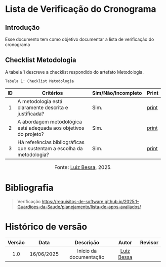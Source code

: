 # Lista de Verificação do Cronograma

## Introdução
Esse documento tem como objetivo documentar a lista de verificação do cronograma 

## Checklist Metodologia
A tabela 1 descreve a checklist respondido do artefato Metodologia.

    Tabela 1: Checklist Metodologia

| ID  | Critérios                                                             | Sim/Não/Incompleto | Print                                                                                            |
| :-: | --------------------------------------------------------------------- | ------------------ | ------------------------------------------------------------------------------------------------ |
|  1  | A metodologia está claramente descrita e justificada?                 | Sim.               | [print](https://aprender3.unb.br/pluginfile.php/3095981/mod_resource/content/57/FGA0303-T03.pdf) |
|  2  | A abordagem metodológica está adequada aos objetivos do projeto?      | Sim.               | [print](https://aprender3.unb.br/pluginfile.php/3095981/mod_resource/content/57/FGA0303-T03.pdf) |
|  3  | Há referências bibliográficas que sustentam a escolha da metodologia? | Sim.               | [print](https://aprender3.unb.br/pluginfile.php/3095981/mod_resource/content/57/FGA0303-T03.pdf) |

<font size="3"><p style="text-align: center">Fonte: [Luiz Bessa](https://github.com/lfelipebessa), 2025.</p></font>


# Bibliografia
> Verificação https://requisitos-de-software.github.io/2025.1-Guardioes-da-Saude/planejamento/lista-de-apps-avaliados/


# Histórico de versão

| Versão |    Data    |       Descrição        |                     Autor                      |                  Revisor                   |
| :----: | :--------: | :--------------------: | :--------------------------------------------: | :----------------------------------------: |
|  1.0   | 16/06/2025 | Início da documentação | [Luiz Bessa](https://github.com/lfelipebessa)  |  |